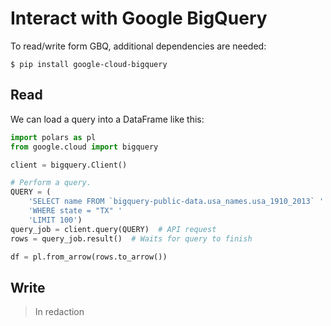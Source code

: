 # Interact with Google BigQuery

To read/write form GBQ, additional dependencies are needed:

```shell
$ pip install google-cloud-bigquery
```

## Read

We can load a query into a DataFrame like this:

```python
import polars as pl
from google.cloud import bigquery

client = bigquery.Client()

# Perform a query.
QUERY = (
    'SELECT name FROM `bigquery-public-data.usa_names.usa_1910_2013` '
    'WHERE state = "TX" '
    'LIMIT 100')
query_job = client.query(QUERY)  # API request
rows = query_job.result()  # Waits for query to finish

df = pl.from_arrow(rows.to_arrow())
```

## Write

> In redaction
